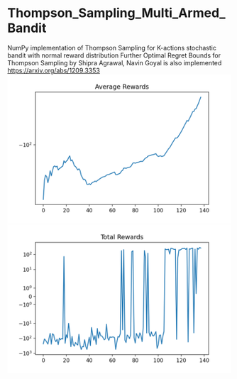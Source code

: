 # Thompson_Sampling_Multi_Armed_Bandit
NumPy implementation of Thompson Sampling for K-actions stochastic bandit with normal reward distribution
Further Optimal Regret Bounds for Thompson Sampling by Shipra Agrawal, Navin Goyal is also implemented
https://arxiv.org/abs/1209.3353
![Average Rewards](https://github.com/MohammadAsadolahi/DDQN_Deep-Double_Q-Learning-for-solving-OpenAi-Gym-LunarLander-v2-in-python/blob/main/LunarLanderV2_DoubleDQN_Average%20Rewards.png)
![Total Rewards](https://github.com/MohammadAsadolahi/DDQN_Deep-Double_Q-Learning-for-solving-OpenAi-Gym-LunarLander-v2-in-python/blob/main/LunarLanderV2_DoubleDQN_Total%20Rewards.png)
